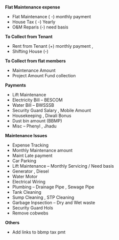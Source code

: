 **Flat Maintenance expense**
- Flat Maintenance ( -) monthly payment
- House Tax ( -) Yearly 
- O&M Reparis (-) need basis 

**To Collect from Tenant**
- Rent from Tenant (+) monthly payment , 
- Shifting House (-) 

**To Collect from flat members**
- Maintenance Amount 
- Project Amount Fund collection

**Payments**
- Lift Maintenance 
- Electricity Bill – BESCOM
- Water Bill – BWSSSB
- Security Guard Salary , Mobile Amount
- Housekeeping , Diwali Bonus
- Dust bin amount (BBMP)
- Misc – Phenyl , Jhadu

**Maintenance Issues**
- Expense Tracking
- Monthly Maintenance amount
- Maint Late payment
- Car Parking
- Lift Maintenance – Monthly Servicing / Need basis
- Generator , Diesel 
- Water Motor
- Electrical Wiring 
- Plumbing – Drainage Pipe , Sewage Pipe
- Tank Cleaning 
- Sump Cleaning , STP Cleaning 
- Garbage Inpsection – Dry and Wet waste 
- Security Guard Hols
- Remove cobwebs

**Others**
- Add links to bbmp tax pmt
  

